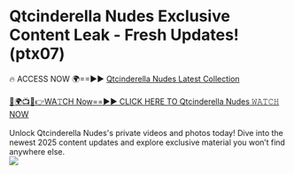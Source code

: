 # Qtcinderella Nudes Exclusive Content Leak - Fresh Updates! (ptx07)

🔥 ACCESS NOW 🌍==►► <a href="https://tinyurl.com/yc657z5k" rel="nofollow">Qtcinderella Nudes Latest Collection</a>
<br><br>
[🔴🌍📺📱👉WA𝚃CH Now==►► CLICK HERE TO Qtcinderella Nudes 𝚆𝙰𝚃𝙲𝙷 NOW](https://tinyurl.com/yc657z5k)
<br><br>
Unlock Qtcinderella Nudes's private videos and photos today! Dive into the newest 2025 content updates and explore exclusive material you won’t find anywhere else.
<br>
<a href="https://tinyurl.com/yc657z5k" rel="nofollow" data-target="animated-image.originalLink"><img src="https://camo.githubusercontent.com/8a4f000d20f83aca3bf7ec5f350d767afa0574a8a352519fd8cfa583a6f93a33/68747470733a2f2f692e696d6775722e636f6d2f644a486b345a712e676966" data-canonical-src="https://i.imgur.com/dJHk4Zq.gif" style="max-width: 100%; display: inline-block;" data-target="animated-image.originalImage"></a>
<br>
